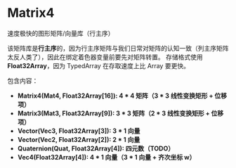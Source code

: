 # Matrix4
速度极快的图形矩阵/向量库（行主序）

该矩阵库是**行主序**的，因为行主序矩阵与我们日常对矩阵的认知一致（列主序矩阵太反人类了），因此在绑定着色器变量前要先对矩阵转置。
存储格式使用**Float32Array**，因为 TypedArray 在存取速度上比 Array 要更快。

包含内容：
- **Matrix4(Mat4, Float32Array[16]): 4 * 4 矩阵（3 * 3 线性变换矩形 + 位移项）**
- **Matrix3(Mat3, Float32Array[9]): 3 * 3 矩阵（2 * 3 线性变换矩形 + 位移项）**
- **Vector(Vec3, Float32Array[3]): 3 * 1 向量**
- **Vector(Vec2, Float32Array[2]): 2 * 1 向量**
- **Quaternion(Quat, Float32Array[4]): 四元数（TODO）**
- **Vec4(Float32Array[4]): 4 * 1 向量（3 * 1 向量 + 齐次坐标 w）**